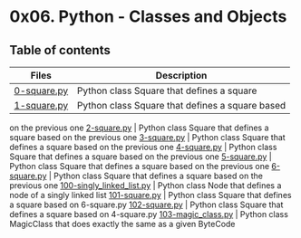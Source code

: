 # 0x06. Python - Classes and Objects

## Table of contents

Files | Description
----- | -----------
[0-square.py](./0-square.py) | Python class Square that defines a square
[1-square.py](./1-square.py) | Python class Square that defines a square based
on the previous one
[2-square.py](./2-square.py) | Python class Square that defines a square based
on the previous one
[3-square.py](./3-square.py) | Python class Square that defines a square based
on the previous one
[4-square.py](./4-square.py) | Python class Square that defines a square based
on the previous one
[5-square.py](./5-square.py) | Python class Square that defines a square based
on the previous one
[6-square.py](./6-square.py) | Python class Square that defines a square based
on the previous one
[100-singly_linked_list.py](./100-singly_linked_list.py) | Python class Node
that defines a node of a singly linked list
[101-square.py](./101-square.py) | Python class Square that defines a square
based on 6-square.py
[102-square.py](./102-square.py) | Python class Square that defines a square
based on 4-square.py
[103-magic_class.py](./103-magic_class.py) | Python class MagicClass that does
exactly the same as a given ByteCode
